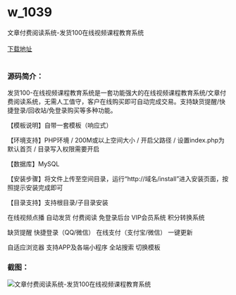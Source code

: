 # w_1039
文章付费阅读系统-发货100在线视频课程教育系统
<br/></br>
[下载地址](https://www.uuid2.com/1039.html "下载地址")
<br/></br>
<h3>源码简介：</h3>
<p>发货100-在线视频课程教育系统是一套功能强大的在线视频课程教育系统/文章付费阅读系统，无需人工值守，客户在线购买即可自动完成交易。支持缺货提醒/快捷登录/回收站/免登录购买等多种功能。<p>
<p>【模板说明】自带一套模板（响应式）<p>
<p>【环境支持】PHP环境 / 200M或以上空间大小 / 开启父路径 / 设置index.php为默认首页 / 目录写入权限需要开启<p>
<p>【数据库】MySQL<p>
<p>【安装步骤】将文件上传至空间目录，运行“http://域名/install”进入安装页面，按照提示安装完成即可<p>
<p>【目录支持】支持根目录/子目录安装<p>
<p>在线视频点播    自动发货    付费阅读    免登录后台    VIP会员系统    积分转换系统    <p>
<p>缺货提醒    快捷登录（QQ/微信）    在线支付（支付宝/微信）    一键更新    <p>
<p>自适应浏览器    支持APP及各端小程序    全站搜索    切换模板<p>
<h3>截图：</h3>
<img src="https://www.uuid2.com/wp-content/uploads/img/202105/d269e00152.jpg" alt="文章付费阅读系统-发货100在线视频课程教育系统">
